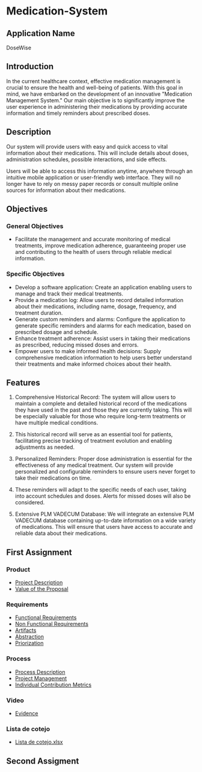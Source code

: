 # Medication-System

## Application Name

DoseWise

## Introduction

In the current healthcare context, effective medication management is crucial to ensure the health and well-being of patients. With this goal in mind, we have embarked on the development of an innovative "Medication Management System." Our main objective is to significantly improve the user experience in administering their medications by providing accurate information and timely reminders about prescribed doses.

## Description

Our system will provide users with easy and quick access to vital information about their medications. This will include details about doses, administration schedules, possible interactions, and side effects.

Users will be able to access this information anytime, anywhere through an intuitive mobile application or user-friendly web interface. They will no longer have to rely on messy paper records or consult multiple online sources for information about their medications.

## Objectives

### General Objectives

- Facilitate the management and accurate monitoring of medical treatments, improve medication adherence, guaranteeing proper use and contributing to the health of users through reliable medical information.

### Specific Objectives

- Develop a software application: Create an application enabling users to manage and track their medical treatments.
- Provide a medication log: Allow users to record detailed information about their medications, including name, dosage, frequency, and treatment duration.
- Generate custom reminders and alarms: Configure the application to generate specific reminders and alarms for each medication, based on prescribed dosage and schedule.
- Enhance treatment adherence: Assist users in taking their medications as prescribed, reducing missed doses and errors.
- Empower users to make informed health decisions: Supply comprehensive medication information to help users better understand their treatments and make informed choices about their health.

## Features

1. Comprehensive Historical Record:
    The system will allow users to maintain a complete and detailed historical record of the medications they have used in the past and those they are currently taking. This will be especially valuable for those who require long-term treatments or have multiple medical conditions.

2. This historical record will serve as an essential tool for patients,     facilitating precise tracking of treatment evolution and enabling adjustments as needed.

3. Personalized Reminders:
    Proper dose administration is essential for the effectiveness of any medical treatment. Our system will provide personalized and configurable reminders to ensure users never forget to take their medications on time.

4. These reminders will adapt to the specific needs of each user, taking into account schedules and doses. Alerts for missed doses will also be considered.

5. Extensive PLM VADECUM Database:
    We will integrate an extensive PLM VADECUM database containing up-to-date information on a wide variety of medications. This will ensure that users have access to accurate and reliable data about their medications.

## First Assignment

### Product

- [Project Description](https://github.com/jeusmatthew/Medication-System/blob/1st-submission/docs/1.%20Product/Software%20Description.md)
- [Value of the Proposal](https://github.com/jeusmatthew/Medication-System/blob/1st-submission/docs/1.%20Product/Value%20of%20the%20Proposal.md)

### Requirements

- [Functional Requirements](https://github.com/jeusmatthew/Medication-System/blob/1st-submission/docs/2.%20Requirements/Functional%20requirements.md)
- [Non Functional Requirements](https://github.com/jeusmatthew/Medication-System/blob/1st-submission/docs/2.%20Requirements/Non%20functional%20Requirements.md)
- [Artifacts](https://github.com/jeusmatthew/Medication-System/blob/1st-submission/docs/2.%20Requirements/Artifacts.md)
- [Abstraction](https://github.com/jeusmatthew/Medication-System/blob/1st-submission/docs/2.%20Requirements/Abstraction.md)
- [Priorization](https://github.com/jeusmatthew/Medication-System/blob/1st-submission/docs/2.%20Requirements/Priorization.md)

### Process

- [Process Description](https://github.com/jeusmatthew/Medication-System/blob/1st-submission/docs/3.%20Process%20Description/Process%20Description.md)
- [Project Management](https://github.com/jeusmatthew/Medication-System/tree/1st-submission/docs/3.%20Process%20Description/Scrum/Daily-Scrum's)
- [Individual Contribution Metrics](https://github.com/jeusmatthew/Medication-System/blob/1st-submission/docs/3.%20Process%20Description/Individual%20Contribution%20Metric.md)

### Video

- [Evidence](https://alumnosuady-my.sharepoint.com/:v:/g/personal/a19203731_alumnos_uady_mx/Eb_iCqTPoL5Gl1Sn6oZBrSQBZ8hrlvhKUMsrC0VUNkLRvg?e=0U2yI2)

### Lista de cotejo

- [Lista de cotejo.xlsx](/First%20assigment/Lista%20de%20cotejo.xlsx)


## Second Assigment
